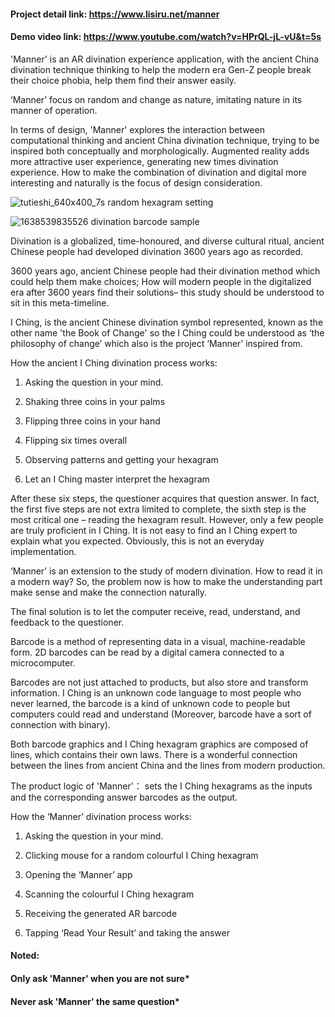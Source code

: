 #### Project detail link: https://www.lisiru.net/manner

#### Demo video link: https://www.youtube.com/watch?v=HPrQL-jL-vU&t=5s




'Manner' is an AR divination experience application, with the ancient China divination technique thinking to help the modern era Gen-Z people break their choice phobia, help them find their answer easily.


‘Manner’ focus on random and change as nature, imitating nature in its manner of operation.


In terms of design, 'Manner' explores the interaction between computational thinking and ancient China divination technique, trying to be inspired both conceptually and morphologically. Augmented reality adds more attractive user experience, generating new times divination experience. How to make the combination of divination and digital more interesting and naturally is the focus of design consideration.



![tutieshi_640x400_7s](https://user-images.githubusercontent.com/69792837/144629663-93ead064-3b1c-4873-9f01-8ad87e8e0424.gif)
random hexagram setting



![1638539835526](https://user-images.githubusercontent.com/69792837/144629662-f3ac440e-10fd-432f-95d0-0d99c1156203.gif)
divination barcode sample




Divination is a globalized, time-honoured, and diverse cultural ritual, ancient Chinese people had developed divination 3600 years ago as recorded. 



3600 years ago, ancient Chinese people had their divination method which could help them make choices; How will modern people in the digitalized era after 3600 years find their solutions– this study should be understood to sit in this meta-timeline.



I Ching, is the ancient Chinese divination symbol represented, known as the other name 'the Book of Change' so the I Ching could be understood as ‘the philosophy of change’ which also is the project ‘Manner’ inspired from.



How the ancient I Ching divination process works:

1.	Asking the question in your mind.

2.	Shaking three coins in your palms

3.	Flipping three coins in your hand

4.	Flipping six times overall

5.	Observing patterns and getting your hexagram

6.	Let an I Ching master interpret the hexagram



After these six steps, the questioner acquires that question answer. In fact, the first five steps are not extra limited to complete, the sixth step is the most critical one – reading the hexagram result. However, only a few people are truly proficient in I Ching. It is not easy to find an I Ching expert to explain what you expected. Obviously, this is not an everyday implementation.



‘Manner’ is an extension to the study of modern divination. How to read it in a modern way? So, the problem now is how to make the understanding part make sense and make the connection naturally. 



The final solution is to let the computer receive, read, understand, and feedback to the questioner.



Barcode is a method of representing data in a visual, machine-readable form. 2D barcodes can be read by a digital camera connected to a microcomputer.



Barcodes are not just attached to products, but also store and transform information. I Ching is an unknown code language to most people who never learned, the barcode is a kind of unknown code to people but computers could read and understand (Moreover, barcode have a sort of connection with binary). 



Both barcode graphics and I Ching hexagram graphics are composed of lines, which contains their own laws. There is a wonderful connection between the lines from ancient China and the lines from modern production. 



The product logic of 'Manner'： sets the I Ching hexagrams as the inputs and the corresponding answer barcodes as the output.



How the ‘Manner’ divination process works:

1.	Asking the question in your mind.

2.	Clicking mouse for a random colourful I Ching hexagram

3.	Opening the ‘Manner’ app

4.	Scanning the colourful I Ching hexagram

5.	Receiving the generated AR barcode

6.	Tapping ‘Read Your Result’ and taking the answer



#### Noted:

#### Only ask 'Manner' when you are not sure*

#### Never ask 'Manner' the same question*
